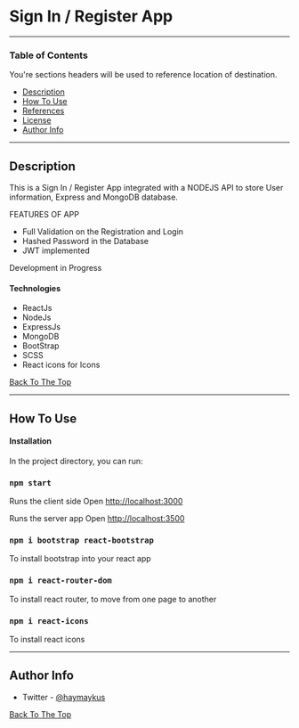 # Sign In / Register App

---

### Table of Contents

You're sections headers will be used to reference location of destination.

- [Description](#description)
- [How To Use](#how-to-use)
- [References](#references)
- [License](#license)
- [Author Info](#author-info)

---

## Description

This is a Sign In / Register App integrated with a NODEJS API to store User information, Express and MongoDB database.

FEATURES OF APP

- Full Validation on the Registration and Login
- Hashed Password in the Database
- JWT implemented

Development in Progress

#### Technologies

- ReactJs
- NodeJs
- ExpressJs
- MongoDB
- BootStrap
- SCSS
- React icons for Icons

[Back To The Top](#read-me-template)

---

## How To Use

#### Installation

In the project directory, you can run:

### `npm start`

Runs the client side
Open [http://localhost:3000](http://localhost:3000)

Runs the server app
Open [http://localhost:3500](http://localhost:3000)

### `npm i bootstrap react-bootstrap`

To install bootstrap into your react app

### `npm i react-router-dom`

To install react router, to move from one page to another

### `npm i react-icons`

To install react icons

---

## Author Info

- Twitter - [@haymaykus](https://twitter.com/haymaykus)

[Back To The Top](#read-me-template)
